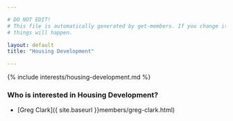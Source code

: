 ```yaml
---

# DO NOT EDIT!
# This file is automatically generated by get-members. If you change it, bad
# things will happen.

layout: default
title: "Housing Development"

---
```


{% include interests/housing-development.md %}

### Who is interested in Housing Development?


* [Greg Clark]({ site.baseurl }}members/greg-clark.html)
